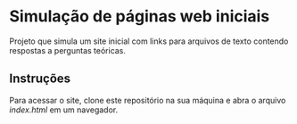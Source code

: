# Simulação de páginas web iniciais

Projeto que simula um site inicial com links para arquivos de texto contendo respostas a perguntas teóricas.

## Instruções

Para acessar o site, clone este repositório na sua máquina e abra o arquivo *index.html* em um navegador.